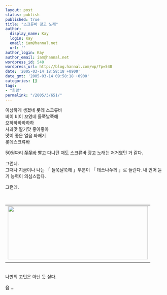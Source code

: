 ```yaml
---
layout: post
status: publish
published: true
title: "스크류바 광고 노래"
author:
  display_name: Kay
  login: Kay
  email: iam@hannal.net
  url: ''
author_login: Kay
author_email: iam@hannal.net
wordpress_id: 540
wordpress_url: http://blog.hannal.com/wp/?p=540
date: '2005-03-14 18:58:18 +0900'
date_gmt: '2005-03-14 09:58:18 +0900'
categories: []
tags:
- "희망"
permalink: "/2005/3/651/"
---
```

<p>이상하게 생겼네 롯데 스크류바<br />
비이 비이 꼬였네 들쭉날쭉해 <br />
으하하하하하하<br />
사과맛 딸기맛 좋아좋아<br />
맛이 좋은 얼음 꽈배기 <br />
롯데스크류바</p>
<p>
50원짜리 <a href="http://music.ddanzi.com/ddanziilbo/37/37_s001.html">쭈쭈바</a> 빨고 다니던 때도 스크류바 광고 노래는 저거였던 거 같다. </p>
<p>그런데.<br />
그때나 지금이나 나는 「 들쭉날쭉해 」부분이 「 데쓰나쑤께 」로 들린다. 내 언어 듣기 능력이 의심스럽다.</p>
<p>그런데.<br />
<center><br />
<table>
<tr>
<td><center><img src="http://blog.hannal.com/tt-attach/0314/050314184946748282/412871.gif" width="441" height="168"></center></td>
</tr>
<tr>
<td class="centerphoto"> </td>
</tr>
</table>
<p></center><br />
나만의 고민은 아닌 듯 싶다.</p>
<p>음 ...</p>
